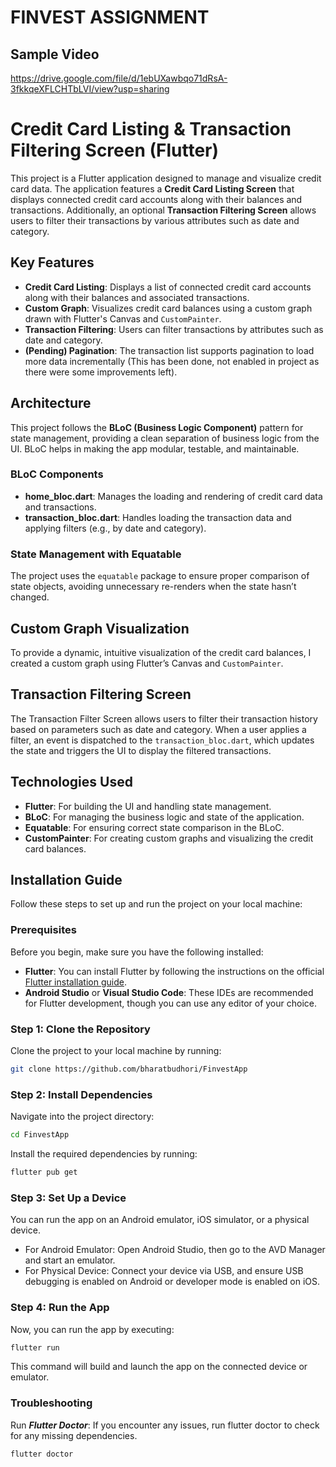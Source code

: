 # FINVEST ASSIGNMENT

## Sample Video ##
https://drive.google.com/file/d/1ebUXawbqo71dRsA-3fkkqeXFLCHTbLVI/view?usp=sharing

# Credit Card Listing & Transaction Filtering Screen (Flutter)

This project is a Flutter application designed to manage and visualize credit card data. The application features a **Credit Card Listing Screen** that displays connected credit card accounts along with their balances and transactions. Additionally, an optional **Transaction Filtering Screen** allows users to filter their transactions by various attributes such as date and category.

## Key Features

- **Credit Card Listing**: Displays a list of connected credit card accounts along with their balances and associated transactions.
- **Custom Graph**: Visualizes credit card balances using a custom graph drawn with Flutter's Canvas and `CustomPainter`.
- **Transaction Filtering**: Users can filter transactions by attributes such as date and category.
- **(Pending) Pagination**: The transaction list supports pagination to load more data incrementally (This has been done, not enabled in project as there were some improvements left).

## Architecture

This project follows the **BLoC (Business Logic Component)** pattern for state management, providing a clean separation of business logic from the UI. BLoC helps in making the app modular, testable, and maintainable.

### BLoC Components
- **home_bloc.dart**: Manages the loading and rendering of credit card data and transactions.
- **transaction_bloc.dart**: Handles loading the transaction data and applying filters (e.g., by date and category).

### State Management with Equatable
The project uses the `equatable` package to ensure proper comparison of state objects, avoiding unnecessary re-renders when the state hasn’t changed.

## Custom Graph Visualization

To provide a dynamic, intuitive visualization of the credit card balances, I created a custom graph using Flutter’s Canvas and `CustomPainter`.

## Transaction Filtering Screen

The Transaction Filter Screen allows users to filter their transaction history based on parameters such as date and category. When a user applies a filter, an event is dispatched to the `transaction_bloc.dart`, which updates the state and triggers the UI to display the filtered transactions.

## Technologies Used

- **Flutter**: For building the UI and handling state management.
- **BLoC**: For managing the business logic and state of the application.
- **Equatable**: For ensuring correct state comparison in the BLoC.
- **CustomPainter**: For creating custom graphs and visualizing the credit card balances.

## Installation Guide

Follow these steps to set up and run the project on your local machine:

### Prerequisites

Before you begin, make sure you have the following installed:

- **Flutter**: You can install Flutter by following the instructions on the official [Flutter installation guide](https://flutter.dev/docs/get-started/install).
- **Android Studio** or **Visual Studio Code**: These IDEs are recommended for Flutter development, though you can use any editor of your choice.

### Step 1: Clone the Repository

Clone the project to your local machine by running:

```bash
git clone https://github.com/bharatbudhori/FinvestApp
```

### Step 2: Install Dependencies

Navigate into the project directory:

```bash
cd FinvestApp
```

Install the required dependencies by running:

```bash
flutter pub get
```

### Step 3: Set Up a Device

You can run the app on an Android emulator, iOS simulator, or a physical device.

- For Android Emulator: Open Android Studio, then go to the AVD Manager and start an emulator.
- For Physical Device: Connect your device via USB, and ensure USB debugging is enabled on Android or developer mode is enabled on iOS.

### Step 4: Run the App

Now, you can run the app by executing:

```bash
flutter run
```

This command will build and launch the app on the connected device or emulator.

### Troubleshooting

Run ***Flutter Doctor***: If you encounter any issues, run flutter doctor to check for any missing dependencies.

```bash
flutter doctor
```

